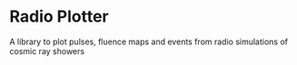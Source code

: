 # Radio Plotter
A library to plot pulses, fluence maps and events from radio simulations of cosmic ray showers 
